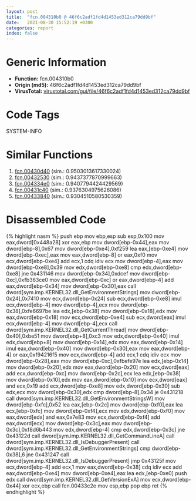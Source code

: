 ```yaml
---
layout: post
title:  "fcn.004310b0 @ 46f6c2adf1fd4d1453ed312ca79dd9bf"
date:   2021-08-30 15:52:19 +0300
categories: report
index: false
---
```


# Generic Information
- **Function:** fcn.004310b0
- **Origin (md5):** 46f6c2adf1fd4d1453ed312ca79dd9bf
- **VirusTotal:** [virustotal.com/gui/file/46f6c2adf1fd4d1453ed312ca79dd9bf][virustotal_ref]

# Code Tags
<span class="tag" id="SYSTEM-INFO">SYSTEM-INFO</span>


# Similar Functions

1. [fcn.00430d40][similar_1_ref] (sim.: 0.9503013617330024)
2. [fcn.00432530][similar_2_ref] (sim.: 0.9437377870999663)
3. [fcn.004334e0][similar_3_ref] (sim.: 0.9407794424429569)
4. [fcn.00431c40][similar_4_ref] (sim.: 0.9376304975626086)
5. [fcn.00433840][similar_5_ref] (sim.: 0.9304510580530359)


# Disassembled Code

{% highlight nasm %}
push ebp
mov ebp,esp
sub esp,0x100
mov eax,dword[0x448a28]
xor eax,ebp
mov dword[ebp-0x44],eax
mov dword[ebp-8],0x67
mov dword[ebp-0xe4],0xf259
lea eax,[ebp-0xe4]
mov dword[ebp-0xec],eax
mov eax,dword[ebp-8]
or eax,0xf0
mov ecx,dword[ebp-0xe4]
add ecx,1
cdq
idiv ecx
mov dword[ebp-4],eax
mov dword[ebp-0xe8],0x39
mov edx,dword[ebp-0xe8]
cmp edx,dword[ebp-0xe8]
jne 0x431146
mov dword[ebp-0x34],0xdcef
mov dword[ebp-0xc],0xfb363ce0
mov eax,dword[ebp-0xc]
or eax,dword[ebp-4]
add eax,dword[ebp-0x34]
mov dword[ebp-0x30],eax
call dword[sym.imp.KERNEL32.dll_GetEnvironmentStrings]
mov dword[ebp-0x24],0x7410
mov ecx,dword[ebp-0x24]
sub ecx,dword[ebp-0xe8]
imul ecx,dword[ebp-4]
mov dword[ebp-4],ecx
mov dword[ebp-0x38],0xfe6697be
lea edx,[ebp-0x38]
mov dword[ebp-0x18],edx
mov eax,dword[ebp-0x18]
mov ecx,dword[ebp-0xe4]
sub ecx,dword[eax]
imul ecx,dword[ebp-4]
mov dword[ebp-4],ecx
call dword[sym.imp.KERNEL32.dll_GetCurrentThread]
mov dword[ebp-0x40],0xbe51
mov dword[ebp+8],0xc3
mov edx,dword[ebp-0x40]
imul edx,dword[ebp+8]
mov dword[ebp-0x14],edx
mov eax,dword[ebp-0x14]
imul eax,dword[ebp-0x40]
mov dword[ebp-0x30],eax
mov eax,dword[ebp-4]
or eax,0xf94216f5
mov ecx,dword[ebp-4]
add ecx,1
cdq
idiv ecx
mov dword[ebp-0x28],eax
mov dword[ebp-0xc],0xfbefe97e
lea edx,[ebp-0x14]
mov dword[ebp-0x20],edx
mov eax,dword[ebp-0x20]
mov ecx,dword[eax]
add ecx,dword[ebp-0xc]
mov dword[ebp-0x2c],ecx
lea edx,[ebp-0x38]
mov dword[ebp-0x10],edx
mov eax,dword[ebp-0x10]
mov ecx,dword[eax]
and ecx,0x19
add ecx,dword[ebp-0xe8]
mov edx,dword[ebp-0x30]
sub edx,ecx
mov dword[ebp-0x30],edx
cmp dword[ebp-8],0x34
je 0x431218
call dword[sym.imp.KERNEL32.dll_GetEnvironmentStringsW]
mov dword[ebp-0xfc],0x52
lea eax,[ebp-0x2c]
mov dword[ebp-0xf0],eax
lea ecx,[ebp-0xfc]
mov dword[ebp-0xf4],ecx
mov edx,dword[ebp-0xf0]
mov eax,dword[edx]
and eax,0x7e83
mov ecx,dword[ebp-0xf4]
add eax,dword[ecx]
mov dword[ebp-0x3c],eax
mov dword[ebp-0x3c],0xf8d6b443
mov edx,dword[ebp-4]
cmp edx,dword[ebp-0x3c]
jne 0x43122d
call dword[sym.imp.KERNEL32.dll_GetCommandLineA]
call dword[sym.imp.KERNEL32.dll_IsDebuggerPresent]
call dword[sym.imp.KERNEL32.dll_GetEnvironmentStrings]
cmp dword[ebp-0x38],6
jne 0x431247
call dword[sym.imp.KERNEL32.dll_IsDebuggerPresent]
jmp 0x43125f
mov ecx,dword[ebp-4]
add ecx,1
mov eax,dword[ebp-0x38]
cdq
idiv ecx
add eax,dword[ebp-0xe4]
mov dword[ebp-0xe4],eax
lea edx,[ebp-0xe0]
push edx
call dword[sym.imp.KERNEL32.dll_GetVersionExA]
mov ecx,dword[ebp-0x44]
xor ecx,ebp
call fcn.00433c2e
mov esp,ebp
pop ebp
ret
{% endhighlight %}


[similar_1_ref]: /report/fcn.00430d40@46f6c2adf1fd4d1453ed312ca79dd9bf
[similar_2_ref]: /report/fcn.00432530@46f6c2adf1fd4d1453ed312ca79dd9bf
[similar_3_ref]: /report/fcn.004334e0@46f6c2adf1fd4d1453ed312ca79dd9bf
[similar_4_ref]: /report/fcn.00431c40@46f6c2adf1fd4d1453ed312ca79dd9bf
[similar_5_ref]: /report/fcn.00433840@46f6c2adf1fd4d1453ed312ca79dd9bf
[virustotal_ref]: https://www.virustotal.com/gui/file/46f6c2adf1fd4d1453ed312ca79dd9bf